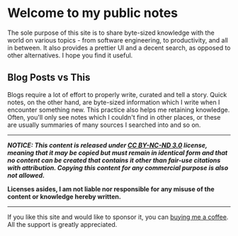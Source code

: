 # Welcome to my public notes

The sole purpose of this site is to share byte-sized knowledge with the world on various topics - from software engineering, to productivity, and all in between. It also provides a prettier UI and a decent search, as opposed to other alternatives. I hope you find it useful.

## Blog Posts vs This

Blogs require a lot of effort to properly write, curated and tell a story. Quick notes, on the other hand, are byte-sized information which I write when I encounter something new. This practice also helps me retaining knowledge. Often, you'll only see notes which I couldn't find in other places, or these are usually summaries of many sources I searched into and so on.


---

***NOTICE: This content is released under [CC BY-NC-ND 3.0](https://creativecommons.org/licenses/by-nc-nd/3.0/deed.en) license, meaning that it may be copied but must remain in identical form and that no content can be created that contains it other than fair-use citations with attribution. Copying this content for any commercial purpose is also not allowed.***

**Licenses asides, I am not liable nor responsible for any misuse of the content or knowledge hereby written.**

---

If you like this site and would like to sponsor it, you can [buying me a coffee](https://ko-fi.com/gsilvapt). All the support is greatly appreciated.
